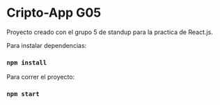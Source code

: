 # Cripto-App G05
Proyecto creado con el grupo 5 de standup para la practica de React.js.

Para instalar dependencias:

### `npm install`

Para correr el proyecto:

### `npm start`


